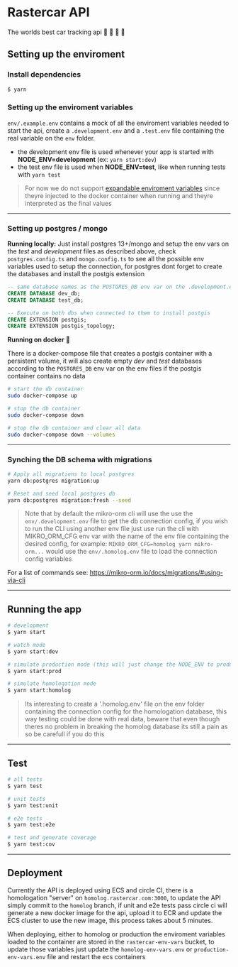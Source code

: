# Rastercar API

The worlds best car tracking api :car: :blue_car: :taxi: :bus:

## Setting up the enviroment

### Install dependencies

```bash
$ yarn
```

### Setting up the enviroment variables

`env/.example.env` contains a mock of all the enviroment variables needed to start the api, create a `.development.env` and a `.test.env` file containing the real variable on the `env` folder.

- the development env file is used whenever your app is started with **NODE_ENV=development** (ex: `yarn start:dev`)
- the test env file is used when **NODE_ENV=test**, like when running tests with `yarn test`

> For now we do not support [expandable enviroment variables](https://docs.nestjs.com/techniques/configuration#expandable-variables) since theyre injected to the docker container when running and theyre interpreted as the final values

---

### Setting up postgres / mongo

**Running locally:**
Just install postgres 13+/mongo and setup the env vars on the _test_ and _development_ files as described above, check `postgres.config.ts` and `mongo.config.ts` to see all the possible env variables used to setup the connection, for postgres dont forget to create the databases and install the postgis extension

```sql
-- same database names as the POSTGRES_DB env var on the .development.env and .test.env files
CREATE DATABASE dev_db;
CREATE DATABASE test_db;

-- Execute on both dbs when connected to them to install postgis
CREATE EXTENSION postgis;
CREATE EXTENSION postgis_topology;
```

**Running on docker** :whale:

There is a docker-compose file that creates a postgis container with a persistent volume, it will also create empty _dev_ and _test_ databases according to the `POSTGRES_DB` env var on the env files if the postgis container contains no data

```bash
# start the db container
sudo docker-compose up

# stop the db container
sudo docker-compose down

# stop the db container and clear all data
sudo docker-compose down --volumes
```

---

### Synching the DB schema with migrations

```bash
# Apply all migrations to local postgres
yarn db:postgres migration:up

# Reset and seed local postgres db
yarn db:postgres migration:fresh --seed
```

> Note that by default the mikro-orm cli will use the use the `env/.development.env` file to get the db connection config, if you wish to run the CLI using another env file just use run the cli with MIKRO_ORM_CFG env var with the name of the env file containing the desired config, for example: `MIKRO_ORM_CFG=homolog yarn mikro-orm...` would use the `env/.homolog.env` file to load the connection config variables

For a list of commands see: https://mikro-orm.io/docs/migrations/#using-via-cli

---

## Running the app

```bash
# development
$ yarn start

# watch mode
$ yarn start:dev

# simulate production mode (this will just change the NODE_ENV to production when running)
$ yarn start:prod

# simulate homologation mode
$ yarn start:homolog
```

> Its interesting to create a '.homolog.env' file on the env folder containing the connection config for the homologation database, this way testing could be done with real data, beware that even though theres no problem in breaking the homolog database its still a pain as so be carefull if you do this

---

## Test

```bash
# all tests
$ yarn test

# unit tests
$ yarn test:unit

# e2e tests
$ yarn test:e2e

# test and generate coverage
$ yarn test:cov
```

---

## Deployment

Currently the API is deployed using ECS and circle CI, there is a homologation "server" on `homolog.rastercar.com:3000`, to update the API simply commit to the `homolog` branch, if unit and e2e tests pass circle ci will generate a new docker image for the api, upload it to ECR and update the ECS cluster to use the new image, this process takes about 5 minutes.

When deploying, either to homolog or production the enviroment variables loaded to the container are stored in the `rastercar-env-vars` bucket, to update those variables just update the `homolog-env-vars.env` or `production-env-vars.env` file and restart the ecs containers
